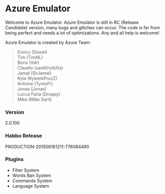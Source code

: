 # Azure Emulator

Welcome to Azure Emulator. Azure Emulator is still in RC (Release Candidate) version, many bugs and glitches can occur. The code is far from being perfect and needs a lot of optimizations. Any and all help is welcome!

Azure Emulator is created by Azure Team:
>Enrico (Diesel)    
>Tim (TimNL)    
>Boris (Xdr)  
>Claudio (sant0ro/bi0s)  
>Jamal (SirJamal)   
>Kyle (KyleeIsProzZ)     
>Antoine (TyrexFr)  
>Jonas (Jonas)    
>Lucca Faria (Droppy)    
>Mike (Mike Sant)

### Version
2.0.100

### Habbo Release

PRODUCTION-201506161211-776084490

### Plugins    

* Filter System
* Words Ban System
* Commands System
* Language System